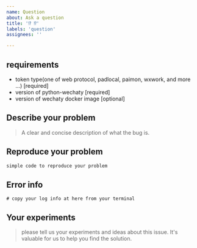 ```yaml
---
name: Question
about: Ask a question
title: '⁉ ⁉'
labels: 'question'
assignees: ''

---
```


## requirements

* token type(one of web protocol, padlocal, paimon, wxwork, and more ...) [required]
* version of python-wechaty [required]
* version of wechaty docker image [optional]

## Describe your problem

> A clear and concise description of what the bug is.

## Reproduce your problem

```python
simple code to reproduce your problem
```

## Error info 

```shell
# copy your log info at here from your terminal 
```

## Your experiments

> please tell us your experiments and ideas about this issue. It's valuable for us to help you find the solution.
